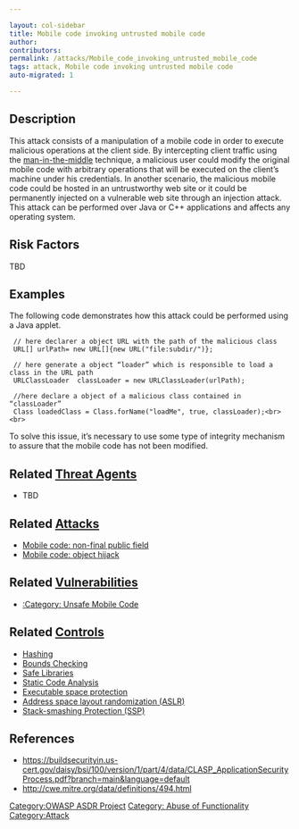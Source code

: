 ```yaml
---

layout: col-sidebar
title: Mobile code invoking untrusted mobile code
author: 
contributors: 
permalink: /attacks/Mobile_code_invoking_untrusted_mobile_code
tags: attack, Mobile code invoking untrusted mobile code
auto-migrated: 1

---
```


## Description

This attack consists of a manipulation of a mobile code in order to
execute malicious operations at the client side. By intercepting client
traffic using the
[man-in-the-middle](Man-in-the-middle_attack "wikilink") technique, a
malicious user could modify the original mobile code with arbitrary
operations that will be executed on the client’s machine under his
credentials. In another scenario, the malicious mobile code could be
hosted in an untrustworthy web site or it could be permanently injected
on a vulnerable web site through an injection attack. This attack can be
performed over Java or C++ applications and affects any operating
system.

## Risk Factors

TBD

## Examples

The following code demonstrates how this attack could be performed using
a Java applet.

```
 // here declarer a object URL with the path of the malicious class
 URL[] urlPath= new URL[]{new URL("file:subdir/")};

 // here generate a object “loader” which is responsible to load a class in the URL path
 URLClassLoader  classLoader = new URLClassLoader(urlPath);

 //here declare a object of a malicious class contained in “classLoader”
 Class loadedClass = Class.forName("loadMe", true, classLoader);<br><br>
```

To solve this issue, it’s necessary to use some type of integrity
mechanism to assure that the mobile code has not been modified.

## Related [Threat Agents](Threat_Agents "wikilink")

  - TBD

## Related [Attacks](Attacks "wikilink")

  - [Mobile code: non-final public
    field](Mobile_code:_non-final_public_field "wikilink")
  - [Mobile code: object hijack](Mobile_code:_object_hijack "wikilink")

## Related [Vulnerabilities](Vulnerabilities "wikilink")

  - [:Category: Unsafe Mobile
    Code](:Category:_Unsafe_Mobile_Code "wikilink")

## Related [Controls](Controls "wikilink")

  - [Hashing](Hashing "wikilink")
  - [Bounds Checking](Bounds_Checking "wikilink")
  - [Safe Libraries](Safe_Libraries "wikilink")
  - [Static Code Analysis](Static_Code_Analysis "wikilink")
  - [Executable space
    protection](Executable_space_protection "wikilink")
  - [Address space layout randomization
    (ASLR)](Address_space_layout_randomization_\(ASLR\) "wikilink")
  - [Stack-smashing Protection
    (SSP)](Stack-smashing_Protection_\(SSP\) "wikilink")

## References

  - <https://buildsecurityin.us-cert.gov/daisy/bsi/100/version/1/part/4/data/CLASP_ApplicationSecurityProcess.pdf?branch=main&language=default>
  - <http://cwe.mitre.org/data/definitions/494.html>

[Category:OWASP ASDR Project](Category:OWASP_ASDR_Project "wikilink")
[Category: Abuse of
Functionality](Category:_Abuse_of_Functionality "wikilink")
[Category:Attack](Category:Attack "wikilink")
